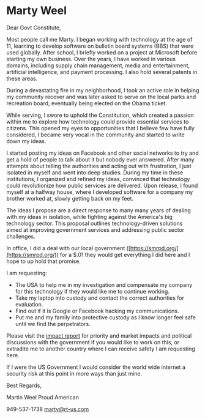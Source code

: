 # Marty Weel

Dear Govt Constitute,

Most people call me Marty. I began working with technology at the age of 11, learning to develop software on bulletin board systems (BBS) that were used globally. After school, I briefly worked on a project at Microsoft before starting my own business. Over the years, I have worked in various domains, including supply chain management, media and entertainment, artificial intelligence, and payment processing. I also hold several patents in these areas.

During a devastating fire in my neighborhood, I took an active role in helping my community recover and was later asked to serve on the local parks and recreation board, eventually being elected on the Obama ticket.

While serving, I swore to uphold the Constitution, which created a passion within me to explore how technology could provide essential services to citizens. This opened my eyes to opportunities that I believe few have fully considered, I became very vocal in the community and started to write down my ideas.

I started posting my ideas on Facebook and other social networks to try and get a hold of people to talk about it but nobody ever answered. After many attempts about telling the authorities and acting out with frustration, I just isolated in myself and went into deep studies. During my time in these institutions, I organized and refined my ideas, convinced that technology could revolutionize how public services are delivered. Upon release, I found myself at a halfway house, where I developed software for a company my brother worked at, slowly getting back on my feet.

The ideas I propose are a direct response to many many years of dealing with my ideas in isolation, while fighting against the America's big technology sector. This proposal outlines technology-driven solutions aimed at improving government services and addressing public sector challenges.

In office, I did a deal with our local government ([https://smrpd.org/](https://smrpd.org/)) for a $.01 they would get everything I did here and I hope to up hold that promise.

I am requesting:

- The USA to help me in my investigation and compensate my company for this technology if they would like me to continue working.
- Take my laptop into custody and contact the correct authorities for evaluation.
- Find out if it is Google or Facebook hacking my communications.
- Put me and my family into protective custody as I know longer feel safe until we find the perpetrators.

Please visit the [impact report](/impact-report) for priority and market impacts and political discussions with the government if you would like to work on this, or extradite me to another country where I can receive safety I am requesting here.

If I were the US Government I would consider the world wide internet a security risk at this point in more ways than just mine.

Best Regards,

Martin Weel
Proud American

949-537-1738
marty@rt-us.com
